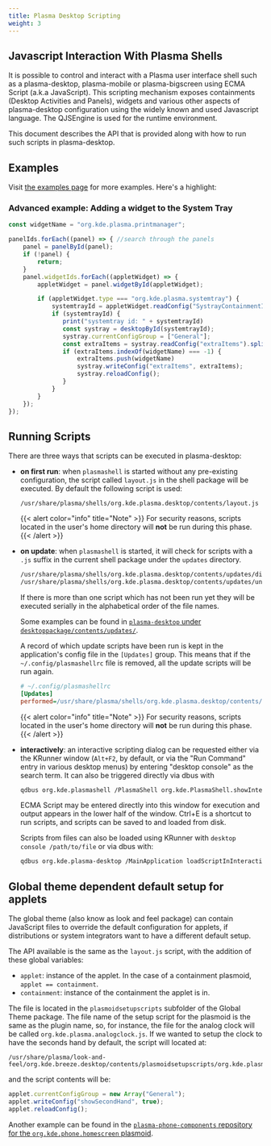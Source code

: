 ```yaml
---
title: Plasma Desktop Scripting
weight: 3
---
```


## Javascript Interaction With Plasma Shells

It is possible to control and interact with a Plasma user interface shell such
as a plasma-desktop, plasma-mobile or plasma-bigscreen using ECMA Script (a.k.a
JavaScript). This scripting mechanism exposes containments (Desktop Activities and
Panels), widgets and various other aspects of plasma-desktop configuration using
the widely known and used Javascript language. The QJSEngine is used for the
runtime environment.

This document describes the API that is provided along with how to run such scripts
in plasma-desktop.

## Examples

Visit [the examples page](examples) for more examples. Here's a highlight:

### Advanced example: Adding a widget to the System Tray

```js
const widgetName = "org.kde.plasma.printmanager";

panelIds.forEach((panel) => { //search through the panels
    panel = panelById(panel);
    if (!panel) {
        return;
    }
    panel.widgetIds.forEach((appletWidget) => {
        appletWidget = panel.widgetById(appletWidget);

        if (appletWidget.type === "org.kde.plasma.systemtray") {
            systemtrayId = appletWidget.readConfig("SystrayContainmentId");
            if (systemtrayId) {
               print("systemtray id: " + systemtrayId)
               const systray = desktopById(systemtrayId);
               systray.currentConfigGroup = ["General"];
               const extraItems = systray.readConfig("extraItems").split(",");
               if (extraItems.indexOf(widgetName) === -1) {
                   extraItems.push(widgetName)
                   systray.writeConfig("extraItems", extraItems);
                   systray.reloadConfig();
               }
            }
        }
    });
});
```

## Running Scripts

There are three ways that scripts can be executed in plasma-desktop:

- **on first run**: when `plasmashell` is started without any
  pre-existing configuration, the script called `layout.js` in the shell
  package will be executed. By default the following script is used:
  ```
  /usr/share/plasma/shells/org.kde.plasma.desktop/contents/layout.js
  ```

  {{< alert color="info" title="Note" >}}
  For security reasons, scripts located in the user's home directory will **not** be run during this phase.
  {{< /alert >}}

- **on update**: when `plasmashell` is started, it will check for scripts
  with a `.js` suffix in the current shell package under the `updates` directory.
  ```bash
  /usr/share/plasma/shells/org.kde.plasma.desktop/contents/updates/digitalclock_rename_timezonedisplay_key.js
  /usr/share/plasma/shells/org.kde.plasma.desktop/contents/updates/unlock_widgets.js
  ```
  If there is more than one script which has not been run yet they will be executed
  serially in the alphabetical order of the file names.

  Some examples can be found in [`plasma-desktop` under `desktoppackage/contents/updates/`](https://invent.kde.org/plasma/plasma-desktop/-/tree/master/desktoppackage/contents/updates).

  A record of which update scripts have been run is kept in the
  application's config file in the `[Updates]` group. This means that if the
  `~/.config/plasmashellrc` file is removed, all the update scripts
  will be run again.

  ```ini
  # ~/.config/plasmashellrc
  [Updates]
  performed=/usr/share/plasma/shells/org.kde.plasma.desktop/contents/updates/obsolete_kickoffrc.js,/usr/share/plasma/shells/org.kde.plasma.desktop/contents/updates/unlock_widgets.js
  ```


  {{< alert color="info" title="Note" >}}
  For security reasons, scripts located in the user's home directory will **not** be run during this phase.
  {{< /alert >}}

- **interactively**: an interactive scripting dialog can be requested
  either via the KRunner window (`Alt+F2`, by default, or via the "Run
  Command" entry in various desktop menus) by entering "desktop
  console" as the search term. It can also be triggered directly via
  dbus with
  ```bash
  qdbus org.kde.plasmashell /PlasmaShell org.kde.PlasmaShell.showInteractiveConsole
  ```

  ECMA Script may be entered directly into this window for execution
  and output appears in the lower half of the window. Ctrl+E is a
  shortcut to run scripts, and scripts can be saved to and loaded from
  disk.

  Scripts from files can also be loaded using KRunner with
  `desktop console /path/to/file` or via dbus with:
  ```bash
  qdbus org.kde.plasma-desktop /MainApplication loadScriptInInteractiveConsole /path/to/file
  ```

## Global theme dependent default setup for applets

The global theme (also know as look and feel package) can contain JavaScript
files to override the default configuration for applets, if distributions or system
integrators want to have a different default setup.

The API available is the same as the `layout.js` script, with the addition
of these global variables:

* `applet`: instance of the applet. In the case of a containment plasmoid, `applet == containment`.
* `containment`: instance of the containment the applet is in.


The file is located in the `plasmoidsetupscripts` subfolder of the Global Theme package.
The file name of the setup script for the plasmoid is the same as the plugin name,
so, for instance, the file for the analog clock will be called `org.kde.plasma.analogclock.js`.
If we wanted to setup the clock to have the seconds hand by default, the script will located at:

```
/usr/share/plasma/look-and-feel/org.kde.breeze.desktop/contents/plasmoidsetupscripts/org.kde.plasma.analogclock.js
```

and the script contents will be:

```js
applet.currentConfigGroup = new Array("General");
applet.writeConfig("showSecondHand", true);
applet.reloadConfig();
```

Another example can be found in the [`plasma-phone-components` repository for the `org.kde.phone.homescreen` plasmoid](https://invent.kde.org/plasma/plasma-phone-components/-/blob/master/look-and-feel/contents/plasmoidsetupscripts/org.kde.phone.homescreen.js).
